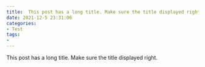 ```yaml
---
title:  This post has a long title. Make sure the title displayed right. This post has a long title. Make sure the title displayed right. This post has a long title. Make sure the title displayed right. This post has a long title. Make sure the title displayed right.
date: 2021-12-5 23:31:06
categories:
- Test
tags:
- 
---
```


This post has a long title. Make sure the title displayed right.
